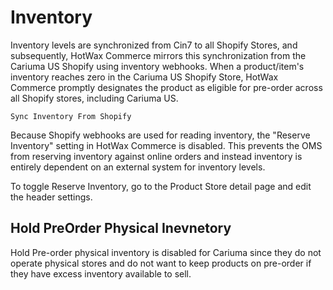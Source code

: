 # Inventory

Inventory levels are synchronized from Cin7 to all Shopify Stores, and subsequently, HotWax Commerce mirrors this synchronization from the Cariuma US Shopify using inventory webhooks. When a product/item's inventory reaches zero in the Cariuma US Shopify Store, HotWax Commerce promptly designates the product as eligible for pre-order across all Shopify stores, including Cariuma US.

```
Sync Inventory From Shopify
```

Because Shopify webhooks are used for reading inventory, the "Reserve Inventory" setting in HotWax Commerce is disabled. This prevents the OMS from reserving inventory against online orders and instead inventory is entirely dependent on an external system for inventory levels.

To toggle Reserve Inventory, go to the Product Store detail page and edit the header settings.

## Hold PreOrder Physical Inevnetory

Hold Pre-order physical inventory is disabled for Cariuma since they do not operate physical stores and do not want to keep products on pre-order if they have excess inventory available to sell.